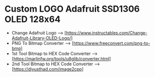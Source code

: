 # Custom LOGO Adafruit SSD1306 OLED 128x64 

- Change Adafruit Logo --> [https://www.instructables.com/Change-Adafruit-Library-OLED-Logo/]
- PNG To Bitmap Converter --> [https://www.freeconvert.com/png-to-bmp]
- 1st Tool Bitmap to HEX Code Converter --> [https://marlinfw.org/tools/u8glib/converter.html]
- 2nd Tool Bitmap to HEX Code Converter --> [https://diyusthad.com/image2cpp]